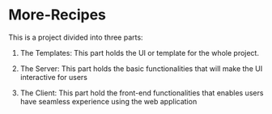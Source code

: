 # More-Recipes 

This is a project divided into three parts:

1. The Templates:
    This part holds the UI or template for the whole project.

2. The Server:
    This part holds the basic functionalities that will make the UI interactive for users

3. The Client:
    This part hold the front-end functionalities that enables users have seamless experience using the web application